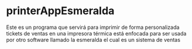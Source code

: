 # printerAppEsmeralda
Este es un programa que servirá para imprimir de forma personalizada tickets de ventas en una impresora térmica
está enfocada para ser usada por otro software llamado la esmeralda el cual es un sistema de ventas
